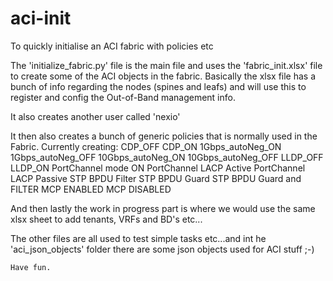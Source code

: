 # aci-init
To quickly initialise an ACI fabric with policies etc

The 'initialize_fabric.py' file is the main file and uses the 'fabric_init.xlsx' file to create some of the ACI objects in the fabric.
Basically the xlsx file has a bunch of info regarding the nodes (spines and leafs) and will use this to register and config the Out-of-Band management info.

It also creates another user called 'nexio'

It then also creates a bunch of generic policies that is normally used in the Fabric.
Currently creating:
   CDP_OFF 
   CDP_ON
   1Gbps_autoNeg_ON
   1Gbps_autoNeg_OFF 
   10Gbps_autoNeg_ON 
   10Gbps_autoNeg_OFF 
   LLDP_OFF
   LLDP_ON 
   PortChannel mode ON
   PortChannel LACP Active
   PortChannel LACP Passive
   STP BPDU Filter
   STP BPDU Guard
   STP BPDU Guard and FILTER
   MCP ENABLED
   MCP DISABLED
   
   And then lastly the work in progress part is where we would use the same xlsx sheet to add tenants, VRFs and BD's etc...
   
   The other files are all used to test simple tasks etc...and int he 'aci_json_objects' folder there are some json objects used for ACI stuff ;-)
     
    Have fun.
